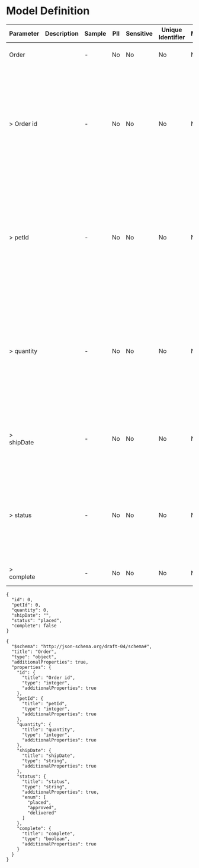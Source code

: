 # Model Definition
| Parameter | Description | Sample | PII | Sensitive | Unique Identifier | Mandatory | Default | Details |
| --- | --- | --- | --- | --- | --- | --- | --- | --- |
|  Order |  |  -  | No | No | No | No |  |Data Type : object<br>  |
| &gt; Order id |  |  -  | No | No | No | No |  |Data Type : integer<br> Mininum :  - <br> Exclusive Minimum : No<br> Maximum :  - <br> Exclusive Maximum : No<br> Multiple Of :  - <br>  |
| &gt; petId |  |  -  | No | No | No | No |  |Data Type : integer<br> Mininum :  - <br> Exclusive Minimum : No<br> Maximum :  - <br> Exclusive Maximum : No<br> Multiple Of :  - <br>  |
| &gt; quantity |  |  -  | No | No | No | No |  |Data Type : integer<br> Mininum :  - <br> Exclusive Minimum : No<br> Maximum :  - <br> Exclusive Maximum : No<br> Multiple Of :  - <br>  |
| &gt; shipDate |  |  -  | No | No | No | No |  |Data Type : string<br> Min. length :  - <br> Max. length :  - <br> Regex :  - <br>  |
| &gt; status |  |  -  | No | No | No | No |  |Data Type : string<br> Min. length :  - <br> Max. length :  - <br> Regex :  - <br> Enum : placed, approved, delivered<br>  |
| &gt; complete |  |  -  | No | No | No | No |  |Data Type : boolean<br>  |





```
{
  "id": 0,
  "petId": 0,
  "quantity": 0,
  "shipDate": "",
  "status": "placed",
  "complete": false
}
```




```
{
  "$schema": "http://json-schema.org/draft-04/schema#",
  "title": "Order",
  "type": "object",
  "additionalProperties": true,
  "properties": {
    "id": {
      "title": "Order id",
      "type": "integer",
      "additionalProperties": true
    },
    "petId": {
      "title": "petId",
      "type": "integer",
      "additionalProperties": true
    },
    "quantity": {
      "title": "quantity",
      "type": "integer",
      "additionalProperties": true
    },
    "shipDate": {
      "title": "shipDate",
      "type": "string",
      "additionalProperties": true
    },
    "status": {
      "title": "status",
      "type": "string",
      "additionalProperties": true,
      "enum": [
        "placed",
        "approved",
        "delivered"
      ]
    },
    "complete": {
      "title": "complete",
      "type": "boolean",
      "additionalProperties": true
    }
  }
}
```

